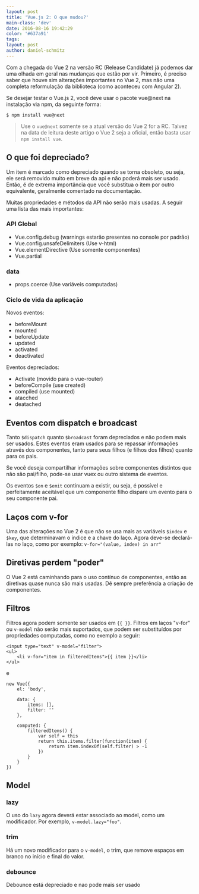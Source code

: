 ```yaml
---
layout: post
title: 'Vue.js 2: O que mudou?'
main-class: 'dev'
date: 2016-08-16 19:42:29 
color: '#637a91'
tags: 
layout: post
author: daniel-schmitz
---
```


Com a chegada do Vue 2 na versão RC (Release Candidate) já podemos dar uma olhada em geral nas mudanças que estão por vir. Primeiro, é preciso saber que houve sim alterações importantes no Vue 2, mas não uma completa reformulação da biblioteca (como aconteceu com Angular 2).

Se desejar testar o Vue.js 2, você deve usar o pacote vue@next na instalação via npm, da seguinte forma:

```
$ npm install vue@next
```

> Use o `vue@next` somente se a atual versão do Vue 2 for a RC. Talvez na data de leitura deste artigo o Vue 2 seja a oficial, então basta usar `npm install vue`.

## O que foi depreciado?

Um item é marcado como depreciado quando se torna obsoleto, ou seja, ele será removido muito em breve da api e não poderá mais ser usado. Então, é de extrema importância que você substitua o item por outro equivalente, geralmente comentado na documentação.

Muitas propriedades e métodos da API não serão mais usadas. A seguir uma lista das mais importantes:

### API Global

- Vue.config.debug (warnings estarão presentes no console por padrão)
- Vue.config.unsafeDelimiters (Use v-html)
- Vue.elementDirective (Use somente componentes)
- Vue.partial

### data

- props.coerce (Use variáveis computadas)

### Ciclo de vida da aplicação

Novos eventos:

- beforeMount
- mounted
- beforeUpdate
- updated
- activated
- deactivated

Eventos depreciados:

- Activate (movido para o vue-router)
- beforeCompile (use created)
- compiled (use mounted)
- atacched
- deatached


## Eventos com dispatch e broadcast 

Tanto `$dispatch` quanto `$broadcast` foram depreciados e não podem mais ser usados. Estes eventos eram usados para se repassar informações através dos componentes, tanto para seus filhos (e filhos dos filhos) quanto para os pais. 

Se você deseja compartilhar informações sobre componentes distintos que não são pai/filho, pode-se usar vuex ou outro sistema de eventos.

Os eventos `$on` e `$emit` continuam a existir, ou seja, é possível e perfeitamente aceitável que um componente filho dispare um evento para o seu componente pai.

## Laços com v-for

Uma das alterações no Vue 2 é que não se usa mais as variáveis `$index` e `$key`, que determinavam o índice e a chave do laço. Agora deve-se declará-las no laço, como por exemplo: `v-for="(value, index) in arr"`

## Diretivas perdem "poder"

O Vue 2 está caminhando para o uso contínuo de componentes, então as diretivas quase nunca são mais usadas. Dê sempre preferência a criação de componentes.

## Filtros

Filtros agora podem somente ser usados em `{{ }}`. Filtros em laços "v-for" ou `v-model` não serão mais suportados, que podem ser substituídos por propriedades computadas, como no exemplo a seguir:

```
<input type="text" v-model="filter">
<ul>
    <li v-for="item in filteredItems">{{ item }}</li>
</ul>
```
e
```
new Vue({
    el: 'body',

    data: {
        items: [],
        filter: ''
    },

    computed: {
        filteredItems() {
            var self = this
            return this.items.filter(function(item) {
                return item.indexOf(self.filter) > -1
            })
        }
    }
})
```

## Model

### lazy

O uso do `lazy` agora deverá estar associado ao model, como um modificador. Por exemplo, `v-model.lazy="foo"`.

### trim

Há um novo modificador para o `v-model`, o trim, que remove espaços em branco no início e final do valor.

### debounce

Debounce está depreciado e nao pode mais ser usado





